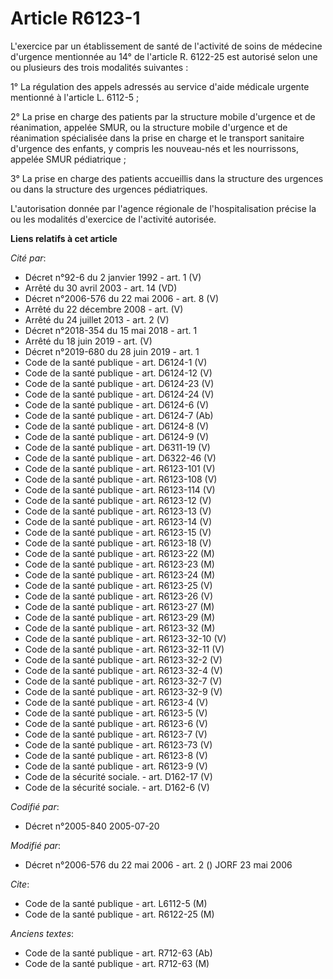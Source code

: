 # Article R6123-1

L'exercice par un établissement de santé de l'activité de soins de médecine d'urgence mentionnée au 14° de l'article R.
6122-25 est autorisé selon une ou plusieurs des trois modalités suivantes :

1° La régulation des appels adressés au service d'aide médicale urgente mentionné à l'article L. 6112-5 ;

2° La prise en charge des patients par la structure mobile d'urgence et de réanimation, appelée SMUR, ou la structure mobile
d'urgence et de réanimation spécialisée dans la prise en charge et le transport sanitaire d'urgence des enfants, y compris
les nouveau-nés et les nourrissons, appelée SMUR pédiatrique ;

3° La prise en charge des patients accueillis dans la structure des urgences ou dans la structure des urgences pédiatriques.

L'autorisation donnée par l'agence régionale de l'hospitalisation précise la ou les modalités d'exercice de l'activité
autorisée.

**Liens relatifs à cet article**

_Cité par_:

  - Décret n°92-6 du 2 janvier 1992 - art. 1 (V)
  - Arrêté du 30 avril 2003 - art. 14 (VD)
  - Décret n°2006-576 du 22 mai 2006 - art. 8 (V)
  - Arrêté du 22 décembre 2008 - art. (V)
  - Arrêté du 24 juillet 2013 - art. 2 (V)
  - Décret n°2018-354 du 15 mai 2018 - art. 1
  - Arrêté du 18 juin 2019 - art. (V)
  - Décret n°2019-680 du 28 juin 2019 - art. 1
  - Code de la santé publique - art. D6124-1 (V)
  - Code de la santé publique - art. D6124-12 (V)
  - Code de la santé publique - art. D6124-23 (V)
  - Code de la santé publique - art. D6124-24 (V)
  - Code de la santé publique - art. D6124-6 (V)
  - Code de la santé publique - art. D6124-7 (Ab)
  - Code de la santé publique - art. D6124-8 (V)
  - Code de la santé publique - art. D6124-9 (V)
  - Code de la santé publique - art. D6311-19 (V)
  - Code de la santé publique - art. D6322-46 (V)
  - Code de la santé publique - art. R6123-101 (V)
  - Code de la santé publique - art. R6123-108 (V)
  - Code de la santé publique - art. R6123-114 (V)
  - Code de la santé publique - art. R6123-12 (V)
  - Code de la santé publique - art. R6123-13 (V)
  - Code de la santé publique - art. R6123-14 (V)
  - Code de la santé publique - art. R6123-15 (V)
  - Code de la santé publique - art. R6123-18 (V)
  - Code de la santé publique - art. R6123-22 (M)
  - Code de la santé publique - art. R6123-23 (M)
  - Code de la santé publique - art. R6123-24 (M)
  - Code de la santé publique - art. R6123-25 (V)
  - Code de la santé publique - art. R6123-26 (V)
  - Code de la santé publique - art. R6123-27 (M)
  - Code de la santé publique - art. R6123-29 (M)
  - Code de la santé publique - art. R6123-32 (M)
  - Code de la santé publique - art. R6123-32-10 (V)
  - Code de la santé publique - art. R6123-32-11 (V)
  - Code de la santé publique - art. R6123-32-2 (V)
  - Code de la santé publique - art. R6123-32-4 (V)
  - Code de la santé publique - art. R6123-32-7 (V)
  - Code de la santé publique - art. R6123-32-9 (V)
  - Code de la santé publique - art. R6123-4 (V)
  - Code de la santé publique - art. R6123-5 (V)
  - Code de la santé publique - art. R6123-6 (V)
  - Code de la santé publique - art. R6123-7 (V)
  - Code de la santé publique - art. R6123-73 (V)
  - Code de la santé publique - art. R6123-8 (V)
  - Code de la santé publique - art. R6123-9 (V)
  - Code de la sécurité sociale. - art. D162-17 (V)
  - Code de la sécurité sociale. - art. D162-6 (V)

_Codifié par_:

  - Décret n°2005-840 2005-07-20

_Modifié par_:

  - Décret n°2006-576 du 22 mai 2006 - art. 2 () JORF 23 mai 2006

_Cite_:

  - Code de la santé publique - art. L6112-5 (M)
  - Code de la santé publique - art. R6122-25 (M)

_Anciens textes_:

  - Code de la santé publique - art. R712-63 (Ab)
  - Code de la santé publique - art. R712-63 (M)
